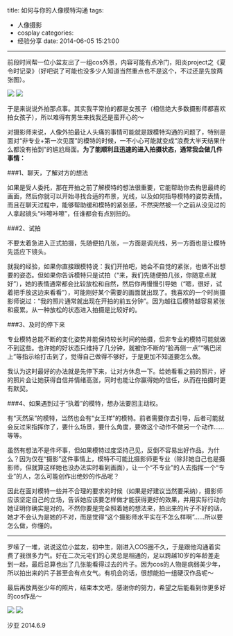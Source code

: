 title: 如何与你的人像模特沟通
tags:
  - 人像摄影
  - cosplay
categories:
  - 经验分享
date: 2014-06-05 15:21:00
---
前段时间帮一位小盆友出了一组cos外景，内容可能有点冷门，阳炎project之《夏令时记录》（好吧说了可能也没多少人知道当然重点也不是这个，不过还是先放两张图）。

![](http://mmbiz.qlogo.cn/mmbiz/xBmfrfspdryjkA3ZMG9Nq9Ev7Qq9QNfcYDBYUwnggp5Oia65Br69U2U0zPibqQOibRVqQsrp1wqCbPicnaBfEb37icg/0)
![](http://mmbiz.qlogo.cn/mmbiz/xBmfrfspdryjkA3ZMG9Nq9Ev7Qq9QNfcOPnHgEQEJpibyK7ibXiaicW3YSoGGy4kSqaOPjPhXDHKA6B13BlKSesxyw/0)

于是来说说外拍那点事。其实我平常拍的都是女孩子（相信绝大多数摄影师都喜欢拍女孩子），所以难得有男生来找我还是蛮开心的～

对摄影师来说，人像外拍最让人头痛的事情可能就是跟模特沟通的问题了，特别是面对“非专业+第一次见面”的模特的时候，一不小心可能就变成“浪费大半天结果什么都没有拍到”的尴尬局面。**为了能顺利且迅速的进入拍摄状态，通常我会做几件事情：**

###1、聊天，了解对方的想法

如果是受人委托，那在开拍之前了解模特的想法很重要，它能帮助你去构思最终的画面，然后你就可以开始寻找合适的布景，光线，以及如何指导模特的姿势表情。而且在聊天过程中，能够帮助缓和模特的紧张感，不然突然被一个之前从没见过的人拿起镜头“咔嚓咔嚓”，任谁都会有点别扭的。

###2、试拍

不要太着急进入正式拍摄，先随便拍几张，一方面是调光线，另一方面也是让模特先适应下镜头。

就我的经验，如果你直接跟模特说：我们开拍吧，她会不自觉的紧张，也做不出想要的姿态。但如果你告诉模特只是试拍（“来，我们先随便拍几张，你随意点就好”），她的表情通常都会比较放松和自然，然后你再慢慢引导她（“嗯，很好，试着把手放这边来看看”），可能刚好某个需要的画面就出现了。我喜欢的一个时尚摄影师说过：“我的照片通常就出现在开拍的前五分钟”。因为越往后模特越容易紧张和疲累。从一种放松的状态进入拍摄是比较好的。

###3、及时的停下来

专业模特总能不断的变化姿势并能保持较长时间的拍摄，但非专业的模特可能就做不到这些。也许她的好状态只维持了几分钟，就被你不断的“脸再侧一点”“嘴巴闭上”等指示给打击到了，觉得自己做得不够好，于是更加不知道要怎么做。

我认为这时最好的办法就是先停下来，让对方休息一下。给她看看之前的照片，好的照片会让她获得自信并情绪高涨，同时也能让你赢得她的信任，从而在拍摄时更有默契。

###4、如果遇到过于“执着”的模特，想办法要回主动权。

有“天然呆”的模特，当然也会有“女王样”的模特。前者需要你去引导，后者可能就会反过来指挥你了，要什么场景，要什么角度，要做这个动作不做另一个动作……等等。

虽然有想法不是件坏事，但如果模特过度坚持己见，反倒不容易出好作品。为什么？因为仅在“摄影”这件事情上，模特不可能比摄影师更专业（除非她自己也是摄影师，但就算这样她也没办法实时看到画面），让一个“不专业”的人去指挥一个“专业”的人，怎么可能创作出绝妙的作品呢？

因此在面对模特一些并不合理的要求的时候（如果是好建议当然要采纳），摄影师应该坚定自己的立场，告诉她应该要怎样做才能获得更好的效果，并用实际行动向她证明你确实是对的。不然你要是完全照着她的想法来，拍出来的片子不好的话，她才不会认为是她的不对，而是觉得“这个摄影师水平实在不怎么样啊”……所以要怎么做，你懂的。


--------------


罗嗦了一堆，说说这位小盆友，初中生，刚进入COS圈不久，于是跟他沟通着实费了我很多力气。好在二次元宅们的心灵总是相通的，足以跨越10岁的年龄差走到一起，最后总算也出了几张能看得过去的片子。因为cos的人物是病弱美少年，所以拍出来的片子甚至会有点女气。有机会的话，很想能拍一组硬汉作品呢～

最后再放两张少年的照片，结束本文吧，感谢你的努力，希望之后能看到你更多好的cos作品～

![](http://mmbiz.qlogo.cn/mmbiz/xBmfrfspdryjkA3ZMG9Nq9Ev7Qq9QNfcThTpwp4FbkGZp4ACYfeJL7FcjRSH7QeibjqbPiba0bJIHEA6BGcG54cg/0)
![](http://mmbiz.qlogo.cn/mmbiz/xBmfrfspdryjkA3ZMG9Nq9Ev7Qq9QNfcKuB5kiaHwnvD0l1TjrYSEKSriaGO7sICkoIPCIFB1vAjaZ5R0Hib7jhWQ/0)



汐亚
2014.6.9
